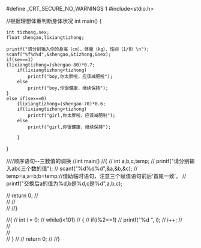 #define _CRT_SECURE_NO_WARNINGS 1
#include<stdio.h>


//根据理想体重判断身体状况
int main()
{
	
	int tizhong,sex;
	float shengao,lixiangtizhong;

	printf("请分别输入你的身高（cm）、体重（kg）、性别（1/0）\n");
	scanf("%f%d%d",&shengao,&tizhong,&sex);
	if(sex==1)
	{lixiangtizhong=(shengao-80)*0.7;
		if(lixiangtizhong<tizhong)
			printf("boy,你太胖啦，应该减肥啦");
		else
			printf("boy,你很健康，继续保持");
	}
	else if(sex==0)
		{lixiangtizhong=(shengao-70)*0.6;
		if(lixiangtizhong<tizhong)
			printf("girl,你太胖啦，应该减肥啦");
		else
			printf("girl,你很健康，继续保持");

		}	
		
		
}





////顺序语句--三数值的调换
//int main()
//{
//	int a,b,c,temp;
//	printf("请分别输入abc三个数的值");
//	scanf("%d%d%d",&a,&b,&c);
//	temp=a;a=b;b=temp;//借助临时语句，注意三个赋值语句前后‘首尾一致’。
//	printf("交换后a的值为%d,b是%d,c是%d",a,b,c);

//	return 0;
//	
//
//	
//
//}








//{
//	int i = 0;
//	while(i<101)
//	{
//		if(i%2==1)
//			printf("%d ", i);
//		i++;
//	
//	
//	
//	}
//
//	return 0;
//
//}
